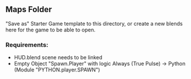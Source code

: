 ## Maps Folder ##
"Save as" Starter Game template to this directory, or create a new blends here for the game to be able to open.  
### Requirements: ###
- HUD.blend scene needs to be linked
- Empty Object "Spawn.Player" with logic Always (True Pulse) -> Python (Module "PYTHON.player.SPAWN")
